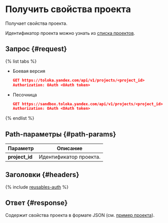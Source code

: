 # Получить свойства проекта

Получает свойства проекта.

Идентификатор проекта можно узнать из [списка проектов](get-prj-list.md).

## Запрос {#request}

{% list tabs %}

- Боевая версия

  ```json
  GET https://toloka.yandex.com/api/v1/projects/<project_id>
  Authorization: OAuth <OAuth token>
  ```

- Песочница

  ```json
  GET https://sandbox.toloka.yandex.com/api/v1/projects/<project_id>
  Authorization: OAuth <OAuth token>
  ```
{% endlist %}

## Path-параметры {#path-params}

Параметр | Описание
----- | -----
**project_id** | Идентификатор проекта.


## Заголовки {#headers}

{% include [reusables-auth](../_includes/reusables/id-reusables/auth.md) %}


## Ответ {#response}

Содержит свойства проекта в формате JSON (см. [пример проекта](create-prj.md#body)).

